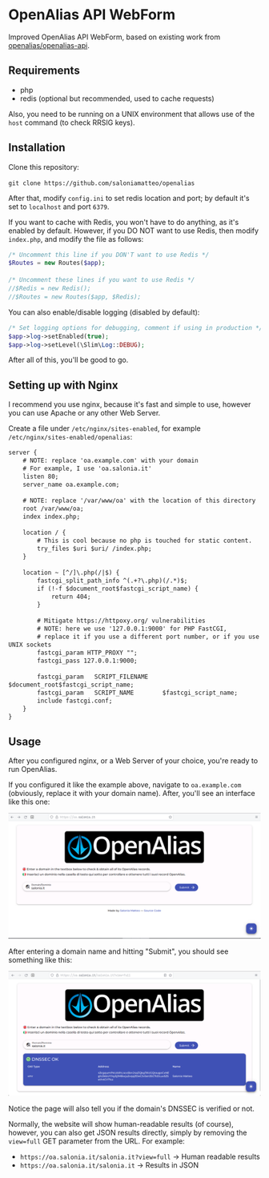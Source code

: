 # OpenAlias API WebForm
Improved OpenAlias API WebForm, based on existing work from [openalias/openalias-api](https://github.com/openalias/openalias-api).

## Requirements
- php
- redis (optional but recommended, used to cache requests)

Also, you need to be running on a UNIX environment that allows use of the `host` command (to check RRSIG keys).

## Installation
Clone this repository:

`git clone https://github.com/saloniamatteo/openalias`

After that, modify `config.ini` to set redis location and port; by default it's set to `localhost` and port `6379`.

If you want to cache with Redis, you won't have to do anything, as it's enabled by default.
However, if you DO NOT want to use Redis, then modify `index.php`, and modify the file as follows:

```php
/* Uncomment this line if you DON'T want to use Redis */
$Routes = new Routes($app);

/* Uncomment these lines if you want to use Redis */
//$Redis = new Redis();
//$Routes = new Routes($app, $Redis);
```

You can also enable/disable logging (disabled by default):

```php
/* Set logging options for debugging, comment if using in production */
$app->log->setEnabled(true);
$app->log->setLevel(\Slim\Log::DEBUG);
```

After all of this, you'll be good to go.

## Setting up with Nginx

I recommend you use nginx, because it's fast and simple to use, however you can use Apache or any other Web Server.

Create a file under `/etc/nginx/sites-enabled`, for example `/etc/nginx/sites-enabled/openalias`:

```nginx
server {
	# NOTE: replace 'oa.example.com' with your domain
	# For example, I use 'oa.salonia.it'
	listen 80;
	server_name oa.example.com;

	# NOTE: replace '/var/www/oa' with the location of this directory
	root /var/www/oa;
	index index.php;

	location / {
		# This is cool because no php is touched for static content.
		try_files $uri $uri/ /index.php;
	}

	location ~ [^/]\.php(/|$) {
		fastcgi_split_path_info ^(.+?\.php)(/.*)$;
		if (!-f $document_root$fastcgi_script_name) {
			return 404;
		}

		# Mitigate https://httpoxy.org/ vulnerabilities
		# NOTE: here we use '127.0.0.1:9000' for PHP FastCGI,
		# replace it if you use a different port number, or if you use UNIX sockets
		fastcgi_param HTTP_PROXY "";
		fastcgi_pass 127.0.0.1:9000;

		fastcgi_param   SCRIPT_FILENAME    $document_root$fastcgi_script_name;
		fastcgi_param   SCRIPT_NAME        $fastcgi_script_name;
		include fastcgi.conf;
	}
}
```

## Usage

After you configured nginx, or a Web Server of your choice, you're ready to run OpenAlias.

If you configured it like the example above, navigate to `oa.example.com` (obviously, replace it with your domain name).
After, you'll see an interface like this one:

![Landing page](main.png)

After entering a domain name and hitting "Submit", you should see something like this:

![Results page](res.png)

Notice the page will also tell you if the domain's DNSSEC is verified or not.

Normally, the website will show human-readable results (of course), however, you can also get JSON results directly, simply by removing the `view=full` GET parameter from the URL.
For example:

- `https://oa.salonia.it/salonia.it?view=full` -> Human readable results
- `https://oa.salonia.it/salonia.it`           -> Results in JSON
